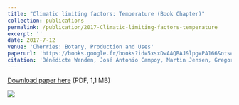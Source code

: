 ```yaml
---
title: "Climatic limiting factors: Temperature (Book Chapter)"
collection: publications
permalink: /publication/2017-Climatic-limiting-factors-temperature
excerpt: ''
date: 2017-7-12
venue: 'Cherries: Botany, Production and Uses'
paperurl: 'https://books.google.fr/books?id=5xsxDwAAQBAJ&lpg=PA166&ots=CDTyyxKK_4&dq=info%3AzmQRj2mk24EJ%3Ascholar.google.com&lr&pg=PA166#v=onepage&q&f=false'
citation: 'Bénédicte Wenden, José Antonio Campoy, Martin Jensen, Gregorio López-Ortega (2017), "Climatic limiting factors: Temperature", in Jose Quero-Garcia, Amy Iezzoni, Joanna Pulawska, Gregory A Lang (ed.), <i>Cherries: Botany, Production and Uses</i>, CABI Publishing, Pages 166-188'
---
```


<i class="ai ai-open-access"></i> [Download paper here](https://doi.org/10.15454/1.472108874009284E12) (PDF, 1,1 MB)

<img src='/bwenden/images/Detection-QTL.png' />

